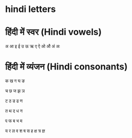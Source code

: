 
# hindi letters 

# हिंदी में स्वर (Hindi vowels)

अ
आ
इ
ई
उ
ऊ
ऋ
ए
ऐ
ओ
औ
अं
अः

# हिंदी में व्यंजन (Hindi consonants)

क ख ग घ ङ

च छ ज झ ञ

ट ठ ड ढ ण

त थ द ध न

प फ ब भ म

य र ल व श ष स ह क्ष त्र ज्ञ

